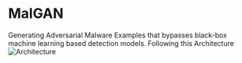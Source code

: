 # MalGAN
Generating Adversarial Malware Examples that bypasses black-box machine learning based detection models.
Following this Architecture
![Architecture](https://github.com/user-attachments/assets/03e9e68f-71cc-4aca-8fc4-6bac68769053)

